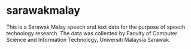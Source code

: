 # sarawakmalay
This is a Sarawak Malay speech and text data for the purpose of speech technology research. The data was collected by Faculty of Computer Science and Information Technology, Universiti Malaysia Sarawak.
